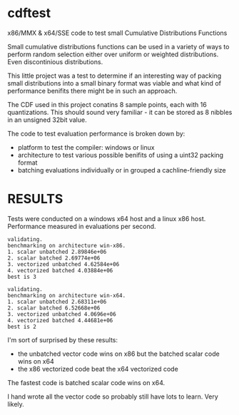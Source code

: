 # cdftest
x86/MMX &amp; x64/SSE code to test small Cumulative Distributions Functions

Small cumulative distributions functions can be used in a variety of ways
to perform random selection either over uniform or weighted distributions. Even
discontinious distributions.

This little project was a test to determine if an interesting way of packing
small distributions into a small binary format was viable and what kind of performance
benifits there might be in such an approach.

The CDF used in this project conatins 8 sample points, each with 16 quantizations. This
should sound very familiar - it can be stored as 8 nibbles in an unsigned 32bit value.

The code to test evaluation performance is broken down by:
- platform to test the compiler: windows or linux
- architecture to test various possible benifits of using a uint32 packing format
- batching evaluations individually or in grouped a cachline-friendly size

# RESULTS

Tests were conducted on a windows x64 host and a linux x86 host.
Performance measured in evaluations per second.

```
validating.
benchmarking on architecture win-x86.
1. scalar unbatched 2.89846e+06
2. scalar batched 2.69774e+06
3. vectorized unbatched 4.62584e+06
4. vectorized batched 4.03884e+06
best is 3
```

```
validating.
benchmarking on architecture win-x64.
1. scalar unbatched 2.68311e+06
2. scalar batched 6.52668e+06
3. vectorized unbatched 4.0696e+06
4. vectorized batched 4.44681e+06
best is 2
```

I'm sort of surprised by these results:
- the unbatched vector code wins on x86 but the batched scalar code wins on x64
- the x86 vectorized code beat the x64 vectorized code

The fastest code is batched scalar code wins on x64.

I hand wrote all the vector code so probably still have lots to learn. Very likely.
